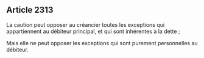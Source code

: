 Article 2313
----
La caution peut opposer au créancier toutes les exceptions qui appartiennent au
débiteur principal, et qui sont inhérentes à la dette ;

Mais elle ne peut opposer les exceptions qui sont purement personnelles au
débiteur.
